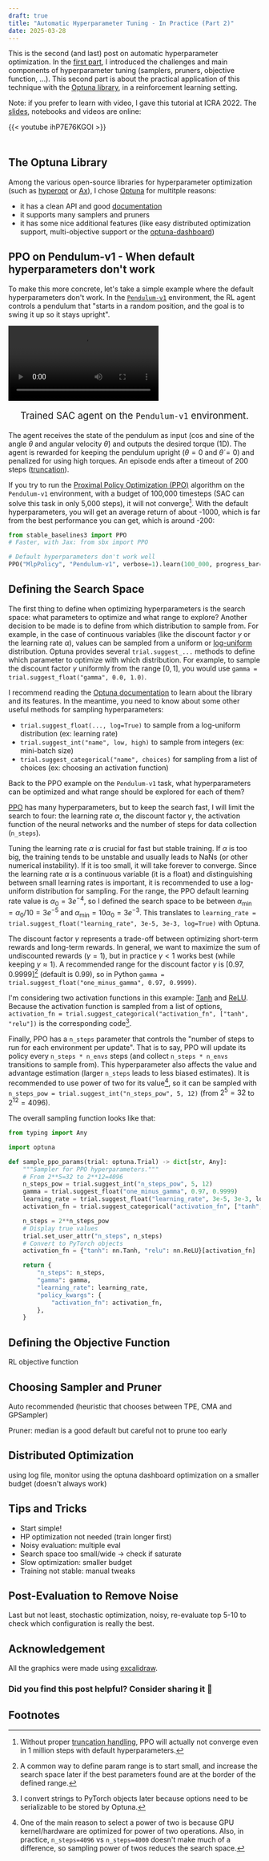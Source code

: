 ```yaml
---
draft: true
title: "Automatic Hyperparameter Tuning - In Practice (Part 2)"
date: 2025-03-28
---
```


This is the second (and last) post on automatic hyperparameter optimization.
In the [first part](https://araffin.github.io/post/hyperparam-tuning/), I introduced the challenges and main components of hyperparameter tuning (samplers, pruners, objective function, ...).
This second part is about the practical application of this technique with the [Optuna library](https://github.com/optuna/optuna), in a reinforcement learning setting.

<!-- Compared to supervised learning, deep reinforcement learning is much more sensitive to the choice of hyper-parameters such as learning rate, number of neurons, number of layers, optimizer, ...
Poor choice of hyper-parameters can lead to poor/unstable convergence.
This challenge is compounded by the variability in performance across random seeds (used to initialize the network weights and the environment).
This makes it a good candidate for automatic hyperparameter tuning. -->

Note: if you prefer to learn with video, I gave this tutorial at ICRA 2022.
The [slides](https://araffin.github.io/tools-for-robotic-rl-icra2022/), notebooks and videos are online:

{{< youtube ihP7E76KGOI >}}

<div style="margin-top: 50px"></div>

## The Optuna Library

Among the various open-source libraries for hyperparameter optimization (such as [hyperopt](https://github.com/hyperopt/hyperopt) or [Ax](https://github.com/facebook/Ax)), I chose [Optuna](https://optuna.org/) for multitple reasons:
- it has a clean API and good [documentation](https://optuna.readthedocs.io/en/stable/index.html)
- it supports many samplers and pruners
- it has some nice additional features (like easy distributed optimization support, multi-objective support or the [optuna-dashboard](https://optuna-dashboard.readthedocs.io/en/latest/getting-started.html))

## PPO on Pendulum-v1 - When default hyperparameters don't work

To make this more concrete, let's take a simple example where the default hyperparameters don't work.
In the [`Pendulum-v1`](https://gymnasium.farama.org/environments/classic_control/pendulum/) environment, the RL agent controls a pendulum that "starts in a random position, and the goal is to swing it up so it stays upright".

<video controls src="https://huggingface.co/sb3/sac-Pendulum-v1/resolve/main/replay.mp4">
</video>
<p style="font-size: 14pt; text-align:center;">Trained SAC agent on the <code>Pendulum-v1</code> environment.
</p>

The agent receives the state of the pendulum as input (cos and sine of the angle $\theta$ and angular velocity $\dot{\theta}$) and outputs the desired torque (1D).
The agent is rewarded for keeping the pendulum upright ($\theta = 0$ and $\dot{\theta} = 0$) and penalized for using high torques.
An episode ends after a timeout of 200 steps ([truncation](https://www.youtube.com/watch?v=eZ6ZEpCi6D8)).

If you try to run the [Proximal Policy Optimization (PPO)](https://stable-baselines3.readthedocs.io/en/master/modules/ppo.html) algorithm on the `Pendulum-v1` environment, with a budget of 100,000 timesteps (SAC can solve this task in only 5,000 steps), it will not converge[^ppo-converge].
With the default hyperparameters, you will get an average return of about -1000, which is far from the best performance you can get, which is around -200:
```python
from stable_baselines3 import PPO
# Faster, with Jax: from sbx import PPO

# Default hyperparameters don't work well
PPO("MlpPolicy", "Pendulum-v1", verbose=1).learn(100_000, progress_bar=True)
```

## Defining the Search Space

The first thing to define when optimizing hyperparameters is the search space: what parameters to optimize and what range to explore?
Another decision to be made is to define from which distribution to sample from.
For example, in the case of continuous variables (like the discount factor $\gamma$ or the learning rate $\alpha$), values can be sampled from a uniform or [log-uniform](https://docs.scipy.org/doc/scipy/reference/generated/scipy.stats.loguniform.html) distribution.
Optuna provides several `trial.suggest_...` methods to define which parameter to optimize with which distribution.
For example, to sample the discount factor $\gamma$ uniformly from the range $[0, 1]$, you would use `gamma = trial.suggest_float("gamma", 0.0, 1.0)`.

I recommend reading the [Optuna documentation](https://optuna.readthedocs.io/en/stable/) to learn about the library and its features.
In the meantime, you need to know about some other useful methods for sampling hyperparameters:
- `trial.suggest_float(..., log=True)` to sample from a log-uniform distribution (ex: learning rate)
- `trial.suggest_int("name", low, high)` to sample from integers (ex: mini-batch size)
- `trial.suggest_categorical("name", choices)` for sampling from a list of choices (ex: choosing an activation function)

Back to the PPO example on the `Pendulum-v1` task, what hyperparameters can be optimized and what range should be explored for each of them?

[PPO](https://stable-baselines3.readthedocs.io/en/master/modules/ppo.html) has many hyperparameters, but to keep the search fast, I will limit the search to four: the learning rate $\alpha$, the discount factor $\gamma$, the activation function of the neural networks and the number of steps for data collection (`n_steps`).

Tuning the learning rate $\alpha$ is crucial for fast but stable training. If $\alpha$ is too big, the training tends to be unstable and usually leads to NaNs (or other numerical instability). If it is too small, it will take forever to converge.
Since the learning rate $\alpha$ is a continuous variable (it is a float) and distinguishing between small learning rates is important, it is recommended to use a log-uniform distribution for sampling.
For the range, the PPO default learning rate value is $\alpha_0 = 3e^{-4}$, so I defined the search space to be between $\alpha_{\text{min}} = \alpha_0 / 10 = 3e^{-5}$ and $\alpha_{\text{min}} = 10 \alpha_0 = 3e^{-3}$.
This translates to `learning_rate = trial.suggest_float("learning_rate", 3e-5, 3e-3, log=True)` with Optuna.

The discount factor $\gamma$ represents a trade-off between optimizing short-term rewards and long-term rewards.
In general, we want to maximize the sum of undiscounted rewards ($\gamma = 1$), but in practice $\gamma < 1$ works best (while keeping $\gamma \approx 1$).
A recommended range for the discount factor $\gamma$ is $[0.97, 0.9999]$[^param-range] (default is 0.99), so in Python `gamma = trial.suggest_float("one_minus_gamma", 0.97, 0.9999)`.

I'm considering two activation functions in this example: [Tanh](https://pytorch.org/docs/stable/generated/torch.nn.Tanh.html) and [ReLU](https://pytorch.org/docs/stable/generated/torch.nn.ReLU.html).
Because the activation function is sampled from a list of options, `activation_fn = trial.suggest_categorical("activation_fn", ["tanh", "relu"])` is the corresponding code[^serialize].

Finally, PPO has a `n_steps` parameter that controls the "number of steps to run for each environment per update".
That is to say, PPO will update its policy every `n_steps * n_envs` steps (and collect `n_steps * n_envs` transitions to sample from).
This hyperparameter also affects the value and advantage estimation (larger `n_steps` leads to less biased estimates).
It is recommended to use power of two for its value[^power-two], so it can be sampled with `n_steps_pow = trial.suggest_int("n_steps_pow", 5, 12)` (from $2^5=32$ to $2^{12}=4096$).

The overall sampling function looks like that:

```python
from typing import Any

import optuna

def sample_ppo_params(trial: optuna.Trial) -> dict[str, Any]:
    """Sampler for PPO hyperparameters."""
    # From 2**5=32 to 2**12=4096
    n_steps_pow = trial.suggest_int("n_steps_pow", 5, 12)
    gamma = trial.suggest_float("one_minus_gamma", 0.97, 0.9999)
    learning_rate = trial.suggest_float("learning_rate", 3e-5, 3e-3, log=True)
    activation_fn = trial.suggest_categorical("activation_fn", ["tanh", "relu"])

    n_steps = 2**n_steps_pow
    # Display true values
    trial.set_user_attr("n_steps", n_steps)
    # Convert to PyTorch objects
    activation_fn = {"tanh": nn.Tanh, "relu": nn.ReLU}[activation_fn]

    return {
        "n_steps": n_steps,
        "gamma": gamma,
        "learning_rate": learning_rate,
        "policy_kwargs": {
            "activation_fn": activation_fn,
        },
    }
```


## Defining the Objective Function

RL objective function

## Choosing Sampler and Pruner

Auto recommended (heuristic that chooses between TPE, CMA and GPSampler)

Pruner: median is a good default but careful not to prune too early

## Distributed Optimization

using log file, monitor using the optuna dashboard
optimization on a smaller budget (doesn't always work)

## Tips and Tricks

- Start simple!
- HP optimization not needed (train longer first)
- Noisy evaluation: multiple eval
- Search space too small/wide -> check if saturate
- Slow optimization: smaller budget
- Training not stable: manual tweaks

## Post-Evaluation to Remove Noise

Last but not least, stochastic optimization, noisy, re-evaluate top 5-10 to check which configuration is really the best.


## Acknowledgement

All the graphics were made using [excalidraw](https://excalidraw.com/).


### Did you find this post helpful? Consider sharing it 🙌

## Footnotes

[^ppo-converge]: Without proper [truncation handling](https://github.com/DLR-RM/stable-baselines3/issues/633), PPO will actually not converge even in 1 million steps with default hyperparameters.

[^param-range]: A common way to define param range is to start small, and increase the search space later if the best parameters found are at the border of the defined range.

[^serialize]: I convert strings to PyTorch objects later because options need to be serializable to be stored by Optuna.

[^power-two]: One of the main reason to select a power of two is because GPU kernel/hardware are optimized for power of two operations. Also, in practice, `n_steps=4096` vs `n_steps=4000` doesn't make much of a difference, so sampling power of twos reduces the search space.
